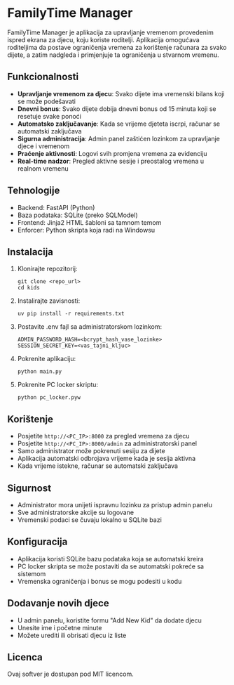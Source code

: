 # FamilyTime Manager

FamilyTime Manager je aplikacija za upravljanje vremenom provedenim ispred ekrana za djecu, koju koriste roditelji. Aplikacija omogućava roditeljima da postave ograničenja vremena za korištenje računara za svako dijete, a zatim nadgleda i primjenjuje ta ograničenja u stvarnom vremenu.

## Funkcionalnosti

- **Upravljanje vremenom za djecu**: Svako dijete ima vremenski bilans koji se može podešavati
- **Dnevni bonus**: Svako dijete dobija dnevni bonus od 15 minuta koji se resetuje svake ponoći
- **Automatsko zaključavanje**: Kada se vrijeme djeteta iscrpi, računar se automatski zaključava
- **Sigurna administracija**: Admin panel zaštićen lozinkom za upravljanje djece i vremenom
- **Praćenje aktivnosti**: Logovi svih promjena vremena za evidenciju
- **Real-time nadzor**: Pregled aktivne sesije i preostalog vremena u realnom vremenu

## Tehnologije

- Backend: FastAPI (Python)
- Baza podataka: SQLite (preko SQLModel)
- Frontend: Jinja2 HTML šabloni sa tamnom temom
- Enforcer: Python skripta koja radi na Windowsu

## Instalacija

1. Klonirajte repozitorij:
   ```
   git clone <repo_url>
   cd kids
   ```

2. Instalirajte zavisnosti:
   ```
   uv pip install -r requirements.txt
   ```

3. Postavite .env fajl sa administratorskom lozinkom:
   ```
   ADMIN_PASSWORD_HASH=<bcrypt_hash_vase_lozinke>
   SESSION_SECRET_KEY=<vas_tajni_kljuc>
   ```

4. Pokrenite aplikaciju:
   ```
   python main.py
   ```

5. Pokrenite PC locker skriptu:
   ```
   python pc_locker.pyw
   ```

## Korištenje

- Posjetite `http://<PC_IP>:8000` za pregled vremena za djecu
- Posjetite `http://<PC_IP>:8000/admin` za administratorski panel
- Samo administrator može pokrenuti sesiju za dijete
- Aplikacija automatski odbrojava vrijeme kada je sesija aktivna
- Kada vrijeme istekne, računar se automatski zaključava

## Sigurnost

- Administrator mora unijeti ispravnu lozinku za pristup admin panelu
- Sve administratorske akcije su logovane
- Vremenski podaci se čuvaju lokalno u SQLite bazi

## Konfiguracija

- Aplikacija koristi SQLite bazu podataka koja se automatski kreira
- PC locker skripta se može postaviti da se automatski pokreće sa sistemom
- Vremenska ograničenja i bonus se mogu podesiti u kodu

## Dodavanje novih djece

- U admin panelu, koristite formu "Add New Kid" da dodate djecu
- Unesite ime i početne minute
- Možete urediti ili obrisati djecu iz liste

## Licenca

Ovaj softver je dostupan pod MIT licencom.